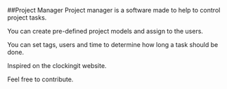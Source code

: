 ##Project Manager
Project manager is a software made to help to control project tasks.

You can create pre-defined project models and assign to the users.

You can set tags, users and time to determine how long a task should be done.

Inspired on the clockingit website.

Feel free to contribute.